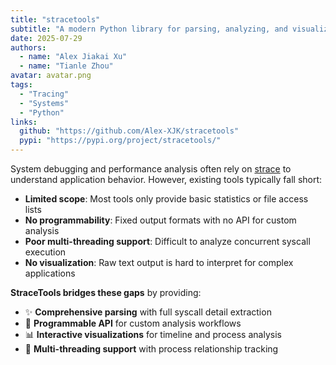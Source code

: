```yaml
---
title: "stracetools"
subtitle: "A modern Python library for parsing, analyzing, and visualizing strace output with ease."
date: 2025-07-29
authors:
  - name: "Alex Jiakai Xu"
  - name: "Tianle Zhou"
avatar: avatar.png
tags:
  - "Tracing"
  - "Systems"
  - "Python"
links:
  github: "https://github.com/Alex-XJK/stracetools"
  pypi: "https://pypi.org/project/stracetools/"
---
```


System debugging and performance analysis often rely on [strace](https://strace.io/) to understand application behavior. However, existing tools typically fall short:

- **Limited scope**: Most tools only provide basic statistics or file access lists
- **No programmability**: Fixed output formats with no API for custom analysis
- **Poor multi-threading support**: Difficult to analyze concurrent syscall execution
- **No visualization**: Raw text output is hard to interpret for complex applications

**StraceTools bridges these gaps** by providing:
- ✨ **Comprehensive parsing** with full syscall detail extraction
- 🔧 **Programmable API** for custom analysis workflows
- 📊 **Interactive visualizations** for timeline and process analysis
- 🧵 **Multi-threading support** with process relationship tracking
